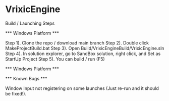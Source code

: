 # VrixicEngine

Build / Launching Steps

*** Windows Platform ***

Step 1). Clone the repo / download main branch
Step 2). Double click MakeProjectBuild.bat
Step 3). Open Build/VrixicEngineBuild/VrixicEngine.sln 
Step 4). In solution explorer, go to SandBox solution, right click, and Set as StartUp Project
Step 5). You can build / run (F5)

*** Windows Platform ***

*** Known Bugs ***

Window Input not registering on some launches (Just re-run and it should be fixed!).
